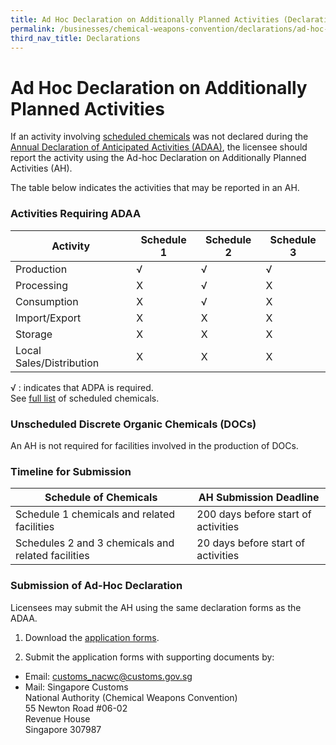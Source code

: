 ```yaml
---
title: Ad Hoc Declaration on Additionally Planned Activities (Declarations)
permalink: /businesses/chemical-weapons-convention/declarations/ad-hoc-declaration-on-additionally-planned-activities
third_nav_title: Declarations
---
```


# Ad Hoc Declaration on Additionally Planned Activities

If an activity involving  [scheduled chemicals](/businesses/chemical-weapons-convention/controlled-chemicals) was not declared during the  [Annual Declaration of Anticipated Activities (ADAA)](/businesses/chemical-weapons-convention/declarations/annual-declaration-for-anticipated-activities-adaa), the licensee should report the activity using the Ad-hoc Declaration on Additionally Planned Activities (AH).

The table below indicates the activities that may be reported in an AH.

### Activities Requiring ADAA

| Activity | Schedule 1 | Schedule 2 | Schedule 3 |
|---|---|---|---|
| Production | √ | √ | √ |
| Processing | X | √ | X |
| Consumption | X | √ | X |
| Import/Export | X | X | X |
| Storage | X | X | X |
| Local Sales/Distribution | X | X | X |

√ : indicates that ADPA is required.   
See [full list](/files/businesses/Guide_to_NACWC_Lic_-_with_Sch_Chem_List-(2020).pdf) of scheduled chemicals.

### Unscheduled Discrete Organic Chemicals (DOCs)

An AH is not required for facilities involved in the production of DOCs.


### Timeline for Submission

| Schedule of Chemicals | AH Submission Deadline |
|-----------------------|------------------------|
| Schedule 1 chemicals and related facilities | 200 days before start of activities| 
| Schedules 2 and 3 chemicals and related facilities | 20 days before start of activities |



### Submission of Ad-Hoc Declaration

Licensees may submit the AH using the same declaration forms as the ADAA.

1) Download the  [application forms](/eservices/customs-forms-and-service-links).

2) Submit the application forms with supporting documents by:

-   Email:  [customs_nacwc@customs.gov.sg](mailto:customs_nacwc@customs.gov.sg)
-   Mail: Singapore Customs  
    National Authority (Chemical Weapons Convention)  
    55 Newton Road #06-02  
    Revenue House  
    Singapore 307987
